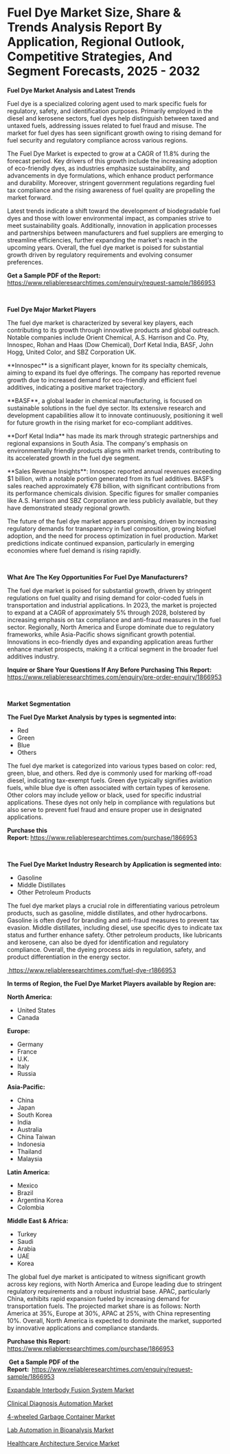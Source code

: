 <p><h1>Fuel Dye Market Size, Share & Trends Analysis Report By Application, Regional Outlook, Competitive Strategies, And Segment Forecasts, 2025 - 2032</h1></p><p><strong>Fuel Dye Market Analysis and Latest Trends</strong></p>
<p><p>Fuel dye is a specialized coloring agent used to mark specific fuels for regulatory, safety, and identification purposes. Primarily employed in the diesel and kerosene sectors, fuel dyes help distinguish between taxed and untaxed fuels, addressing issues related to fuel fraud and misuse. The market for fuel dyes has seen significant growth owing to rising demand for fuel security and regulatory compliance across various regions.</p><p>The Fuel Dye Market is expected to grow at a CAGR of 11.8% during the forecast period. Key drivers of this growth include the increasing adoption of eco-friendly dyes, as industries emphasize sustainability, and advancements in dye formulations, which enhance product performance and durability. Moreover, stringent government regulations regarding fuel tax compliance and the rising awareness of fuel quality are propelling the market forward.</p><p>Latest trends indicate a shift toward the development of biodegradable fuel dyes and those with lower environmental impact, as companies strive to meet sustainability goals. Additionally, innovation in application processes and partnerships between manufacturers and fuel suppliers are emerging to streamline efficiencies, further expanding the market's reach in the upcoming years. Overall, the fuel dye market is poised for substantial growth driven by regulatory requirements and evolving consumer preferences.</p></p>
<p><strong>Get a Sample PDF of the Report:&nbsp;</strong> <a href="https://www.reliableresearchtimes.com/enquiry/request-sample/1866953?utm_campaign=2105&utm_medium=2&utm_source=Github&utm_content=ia&utm_term=31012025&utm_id=fuel-dye">https://www.reliableresearchtimes.com/enquiry/request-sample/1866953</a></p>
<p>&nbsp;</p>
<p><strong>Fuel Dye Major Market Players</strong></p>
<p><p>The fuel dye market is characterized by several key players, each contributing to its growth through innovative products and global outreach. Notable companies include Orient Chemical, A.S. Harrison and Co. Pty, Innospec, Rohan and Haas (Dow Chemical), Dorf Ketal India, BASF, John Hogg, United Color, and SBZ Corporation UK.</p><p>**Innospec** is a significant player, known for its specialty chemicals, aiming to expand its fuel dye offerings. The company has reported revenue growth due to increased demand for eco-friendly and efficient fuel additives, indicating a positive market trajectory.</p><p>**BASF**, a global leader in chemical manufacturing, is focused on sustainable solutions in the fuel dye sector. Its extensive research and development capabilities allow it to innovate continuously, positioning it well for future growth in the rising market for eco-compliant additives.</p><p>**Dorf Ketal India** has made its mark through strategic partnerships and regional expansions in South Asia. The company's emphasis on environmentally friendly products aligns with market trends, contributing to its accelerated growth in the fuel dye segment.</p><p>**Sales Revenue Insights**: Innospec reported annual revenues exceeding $1 billion, with a notable portion generated from its fuel additives. BASF’s sales reached approximately €78 billion, with significant contributions from its performance chemicals division. Specific figures for smaller companies like A.S. Harrison and SBZ Corporation are less publicly available, but they have demonstrated steady regional growth.</p><p>The future of the fuel dye market appears promising, driven by increasing regulatory demands for transparency in fuel composition, growing biofuel adoption, and the need for process optimization in fuel production. Market predictions indicate continued expansion, particularly in emerging economies where fuel demand is rising rapidly.</p></p>
<p>&nbsp;</p>
<p><strong>What Are The Key Opportunities For Fuel Dye Manufacturers?</strong></p>
<p><p>The fuel dye market is poised for substantial growth, driven by stringent regulations on fuel quality and rising demand for color-coded fuels in transportation and industrial applications. In 2023, the market is projected to expand at a CAGR of approximately 5% through 2028, bolstered by increasing emphasis on tax compliance and anti-fraud measures in the fuel sector. Regionally, North America and Europe dominate due to regulatory frameworks, while Asia-Pacific shows significant growth potential. Innovations in eco-friendly dyes and expanding application areas further enhance market prospects, making it a critical segment in the broader fuel additives industry.</p></p>
<p><strong>Inquire or Share Your Questions If Any Before Purchasing This Report:</strong> <a href="https://www.reliableresearchtimes.com/enquiry/pre-order-enquiry/1866953?utm_campaign=2105&utm_medium=2&utm_source=Github&utm_content=ia&utm_term=31012025&utm_id=fuel-dye">https://www.reliableresearchtimes.com/enquiry/pre-order-enquiry/1866953</a></p>
<p>&nbsp;</p>
<p><strong>Market Segmentation</strong></p>
<p><strong>The Fuel Dye Market Analysis by types is segmented into:</strong></p>
<p><ul><li>Red</li><li>Green</li><li>Blue</li><li>Others</li></ul></p>
<p><p>The fuel dye market is categorized into various types based on color: red, green, blue, and others. Red dye is commonly used for marking off-road diesel, indicating tax-exempt fuels. Green dye typically signifies aviation fuels, while blue dye is often associated with certain types of kerosene. Other colors may include yellow or black, used for specific industrial applications. These dyes not only help in compliance with regulations but also serve to prevent fuel fraud and ensure proper use in designated applications.</p></p>
<p><strong>Purchase this Report:&nbsp;</strong><a href="https://www.reliableresearchtimes.com/purchase/1866953?utm_campaign=2105&utm_medium=2&utm_source=Github&utm_content=ia&utm_term=31012025&utm_id=fuel-dye">https://www.reliableresearchtimes.com/purchase/1866953</a></p>
<p>&nbsp;</p>
<p><strong>The Fuel Dye Market Industry Research by Application is segmented into:</strong></p>
<p><ul><li>Gasoline</li><li>Middle Distillates</li><li>Other Petroleum Products</li></ul></p>
<p><p>The fuel dye market plays a crucial role in differentiating various petroleum products, such as gasoline, middle distillates, and other hydrocarbons. Gasoline is often dyed for branding and anti-fraud measures to prevent tax evasion. Middle distillates, including diesel, use specific dyes to indicate tax status and further enhance safety. Other petroleum products, like lubricants and kerosene, can also be dyed for identification and regulatory compliance. Overall, the dyeing process aids in regulation, safety, and product differentiation in the energy sector.</p></p>
<p><a href="https://www.reliableresearchtimes.com/fuel-dye-r1866953?utm_campaign=2105&utm_medium=2&utm_source=Github&utm_content=ia&utm_term=31012025&utm_id=fuel-dye">&nbsp;https://www.reliableresearchtimes.com/fuel-dye-r1866953</a></p>
<p><strong>In terms of Region, the Fuel Dye Market Players available by Region are:</strong></p>
<p>
    <p> <strong> North America: </strong>
        <ul>
            <li>United States</li>
            <li>Canada</li>
        </ul>
        </p> 
    <p> <strong> Europe: </strong>
        <ul>
            <li>Germany</li>
            <li>France</li>
            <li>U.K.</li>
            <li>Italy</li>
            <li>Russia</li>
        </ul>
        </p> 
    <p> <strong> Asia-Pacific: </strong>
        <ul>
            <li>China</li>
            <li>Japan</li>
            <li>South Korea</li>
            <li>India</li>
            <li>Australia</li>
            <li>China Taiwan</li>
            <li>Indonesia</li>
            <li>Thailand</li>
            <li>Malaysia</li>
        </ul>
        </p> 
    <p> <strong> Latin America: </strong>
        <ul>
            <li>Mexico</li>
            <li>Brazil</li>
            <li>Argentina Korea</li>
            <li>Colombia</li>
        </ul>
        </p> 
    <p> <strong> Middle East & Africa: </strong>
        <ul>
            <li>Turkey</li>
            <li>Saudi</li>
            <li>Arabia</li>
            <li>UAE</li>
            <li>Korea</li>
        </ul>
    </p>
    </p>
<p><p>The global fuel dye market is anticipated to witness significant growth across key regions, with North America and Europe leading due to stringent regulatory requirements and a robust industrial base. APAC, particularly China, exhibits rapid expansion fueled by increasing demand for transportation fuels. The projected market share is as follows: North America at 35%, Europe at 30%, APAC at 25%, with China representing 10%. Overall, North America is expected to dominate the market, supported by innovative applications and compliance standards.</p></p>
<p><strong>Purchase this Report: </strong><a href="https://www.reliableresearchtimes.com/purchase/1866953?utm_campaign=2105&utm_medium=2&utm_source=Github&utm_content=ia&utm_term=31012025&utm_id=fuel-dye">https://www.reliableresearchtimes.com/purchase/1866953</a></p>
<p>&nbsp;<strong>Get a Sample PDF of the Report:&nbsp;&nbsp;</strong><a href="https://www.reliableresearchtimes.com/enquiry/request-sample/1866953?utm_campaign=2105&utm_medium=2&utm_source=Github&utm_content=ia&utm_term=31012025&utm_id=fuel-dye">https://www.reliableresearchtimes.com/enquiry/request-sample/1866953</a></p>
<p><strong></strong></p>
<p><p><a href="https://www.linkedin.com/pulse/expandable-interbody-fusion-system-market-size-trends-opportunities-znx2c?utm_campaign=2105&utm_medium=2&utm_source=Github&utm_content=ia&utm_term=31012025&utm_id=fuel-dye">Expandable Interbody Fusion System Market</a></p><p><a href="https://www.linkedin.com/pulse/clinical-diagnosis-automation-market-size-projected-fpwyc?utm_campaign=2105&utm_medium=2&utm_source=Github&utm_content=ia&utm_term=31012025&utm_id=fuel-dye">Clinical Diagnosis Automation Market</a></p><p><a href="https://www.linkedin.com/pulse/exploring-4-wheeled-garbage-container-market-size-share-joenf?utm_campaign=2105&utm_medium=2&utm_source=Github&utm_content=ia&utm_term=31012025&utm_id=fuel-dye">4-wheeled Garbage Container Market</a></p><p><a href="https://www.linkedin.com/pulse/market-trends-growth-lab-automation-bioanalysis-industry-cjxbf?utm_campaign=2105&utm_medium=2&utm_source=Github&utm_content=ia&utm_term=31012025&utm_id=fuel-dye">Lab Automation in Bioanalysis Market</a></p><p><a href="https://www.linkedin.com/pulse/remarkable-cagr-46-research-thoroughly-analyzes-value-market-segmentation-zqalc?utm_campaign=2105&utm_medium=2&utm_source=Github&utm_content=ia&utm_term=31012025&utm_id=fuel-dye">Healthcare Architecture Service Market</a></p></p>